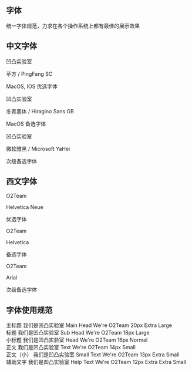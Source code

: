 ## 字体

统一字体规范，力求在各个操作系统上都有最佳的展示效果

## 中文字体

<div class="row">
  <div class="at-component__container">
    <div class="at-component-typo typo-pingfang">
      <div class="at-component-typo__show">凹凸实验室</div>
      <div class="at-component-typo__detail">
        <p>苹方 / PingFang SC</p>
        <p class="note">MacOS, IOS 优选字体</p>
      </div>
    </div>
  </div>

  <div class="at-component__container">
    <div class="at-component-typo typo-dongqing">
      <div class="at-component-typo__show">凹凸实验室</div>
      <div class="at-component-typo__detail">
        <p>冬青黑体 / Hiragino Sans GB</p>
        <p class="note">MacOS 备选字体</p>
      </div>
    </div>
  </div>

  <div class="at-component__container">
    <div class="at-component-typo typo-yahei">
      <div class="at-component-typo__show">凹凸实验室</div>
      <div class="at-component-typo__detail">
        <p>微软雅黑 / Microsoft YaHei</p>
        <p class="note">次级备选字体</p>
      </div>
    </div>
  </div>
</div>

## 西文字体

<div class="row">
  <div class="at-component__container">
    <div class="at-component-typo typo-helvetica-neue">
      <div class="at-component-typo__show">O2Team</div>
      <div class="at-component-typo__detail">
        <p>Helvetica Neue</p>
        <p class="note">优选字体</p>
      </div>
    </div>
  </div>

  <div class="at-component__container">
    <div class="at-component-typo typo-helvetica">
      <div class="at-component-typo__show">O2Team</div>
      <div class="at-component-typo__detail">
        <p>Helvetica</p>
        <p class="note">备选字体</p>
      </div>
    </div>
  </div>

  <div class="at-component__container">
    <div class="at-component-typo typo-arial">
      <div class="at-component-typo__show">O2Team</div>
      <div class="at-component-typo__detail">
        <p>Arial</p>
        <p class="note">次级备选字体</p>
      </div>
    </div>
  </div>
</div>

## 字体使用规范

<div class="at-component__container">
  <div class="at-component-typo-list">
    <div class="at-component-typo-list__item text-larger row flex-middle">
      <span class="label col-md-2">主标题</span>
      <span class="col-md-3">我们是凹凸实验室</span>
      <span class="label col-md-2">Main Head</span>
      <span class="col-md-3">We're O2Team</span>
      <span class="note col-md-2">20px Extra Large</span>
    </div>
    <div class="at-component-typo-list__item text-large row flex-middle">
      <span class="label col-md-2">标题</span>
      <span class="col-md-3">我们是凹凸实验室</span>
      <span class="label col-md-2">Sub Head</span>
      <span class="col-md-3">We're O2Team</span>
      <span class="note col-md-2">18px Large</span>
    </div>
    <div class="at-component-typo-list__item text-normal row flex-middle">
      <span class="label col-md-2">小标题</span>
      <span class="col-md-3">我们是凹凸实验室</span>
      <span class="label col-md-2">Head</span>
      <span class="col-md-3">We're O2Team</span>
      <span class="note col-md-2">16px Normal</span>
    </div>
    <div class="at-component-typo-list__item text-base row flex-middle">
      <span class="label col-md-2">正文</span>
      <span class="col-md-3">我们是凹凸实验室</span>
      <span class="label col-md-2">Text</span>
      <span class="col-md-3">We're O2Team</span>
      <span class="note col-md-2">14px Small</span>
    </div>
    <div class="at-component-typo-list__item text-small row flex-middle">
      <span class="label col-md-2">正文（小）</span>
      <span class="col-md-3">我们是凹凸实验室</span>
      <span class="label col-md-2">Small Text</span>
      <span class="col-md-3">We're O2Team</span>
      <span class="note col-md-2">13px Extra Small</span>
    </div>
    <div class="at-component-typo-list__item text-smaller row flex-middle">
      <span class="label col-md-2">辅助文字</span>
      <span class="col-md-3">我们是凹凸实验室</span>
      <span class="label col-md-2">Help Text</span>
      <span class="col-md-3">We're O2Team</span>
      <span class="note col-md-2">12px Extra Extra Small</span>
    </div>
  </div>
</div>
